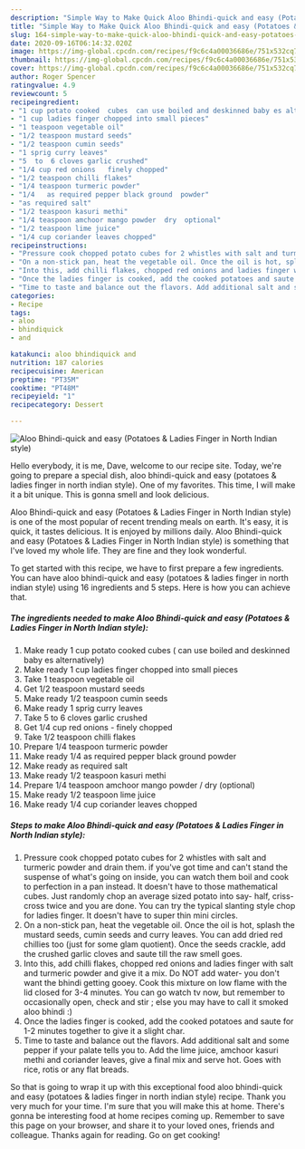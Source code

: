 ```yaml
---
description: "Simple Way to Make Quick Aloo Bhindi-quick and easy (Potatoes &amp;amp; Ladies Finger in North Indian style)"
title: "Simple Way to Make Quick Aloo Bhindi-quick and easy (Potatoes &amp;amp; Ladies Finger in North Indian style)"
slug: 164-simple-way-to-make-quick-aloo-bhindi-quick-and-easy-potatoes-and-amp-ladies-finger-in-north-indian-style
date: 2020-09-16T06:14:32.020Z
image: https://img-global.cpcdn.com/recipes/f9c6c4a00036686e/751x532cq70/aloo-bhindi-quick-and-easy-potatoes-ladies-finger-in-north-indian-style-recipe-main-photo.jpg
thumbnail: https://img-global.cpcdn.com/recipes/f9c6c4a00036686e/751x532cq70/aloo-bhindi-quick-and-easy-potatoes-ladies-finger-in-north-indian-style-recipe-main-photo.jpg
cover: https://img-global.cpcdn.com/recipes/f9c6c4a00036686e/751x532cq70/aloo-bhindi-quick-and-easy-potatoes-ladies-finger-in-north-indian-style-recipe-main-photo.jpg
author: Roger Spencer
ratingvalue: 4.9
reviewcount: 5
recipeingredient:
- "1 cup potato cooked  cubes  can use boiled and deskinned baby es alternatively"
- "1 cup ladies finger chopped into small pieces"
- "1 teaspoon vegetable oil"
- "1/2 teaspoon mustard seeds"
- "1/2 teaspoon cumin seeds"
- "1 sprig curry leaves"
- "5  to  6 cloves garlic crushed"
- "1/4 cup red onions   finely chopped"
- "1/2 teaspoon chilli flakes"
- "1/4 teaspoon turmeric powder"
- "1/4   as required pepper black ground  powder"
- "as required salt"
- "1/2 teaspoon kasuri methi"
- "1/4 teaspoon amchoor mango powder  dry  optional"
- "1/2 teaspoon lime juice"
- "1/4 cup coriander leaves chopped"
recipeinstructions:
- "Pressure cook chopped potato cubes for 2 whistles with salt and turmeric powder and drain them. if you&#39;ve got time and can&#39;t stand the suspense of what&#39;s going on inside, you can watch them boil and cook to perfection in a pan instead. It doesn&#39;t have to those mathematical cubes. Just randomly chop an average sized potato into say- half, criss-cross twice and you are done. You can try the typical slanting style chop for ladies finger. It doesn&#39;t have to super thin mini circles."
- "On a non-stick pan, heat the vegetable oil. Once the oil is hot, splash the mustard seeds, cumin seeds and curry leaves. You can add dried red chillies too (just for some glam quotient). Once the seeds crackle, add the crushed garlic cloves and saute till the raw smell goes."
- "Into this, add chilli flakes, chopped red onions and ladies finger with salt and turmeric powder and give it a mix. Do NOT add water- you don&#39;t want the bhindi getting gooey. Cook this mixture on low flame with the lid closed for 3-4 minutes. You can go watch tv now, but remember to occasionally open, check and stir ; else you may have to call it smoked aloo bhindi :)"
- "Once the ladies finger is cooked, add the cooked potatoes and saute for 1-2 minutes together to give it a slight char."
- "Time to taste and balance out the flavors. Add additional salt and some pepper if your palate tells you to. Add the lime juice, amchoor kasuri methi and coriander leaves, give a final mix and serve hot. Goes with rice, rotis or any flat breads."
categories:
- Recipe
tags:
- aloo
- bhindiquick
- and

katakunci: aloo bhindiquick and 
nutrition: 187 calories
recipecuisine: American
preptime: "PT35M"
cooktime: "PT48M"
recipeyield: "1"
recipecategory: Dessert

---
```



![Aloo Bhindi-quick and easy (Potatoes &amp; Ladies Finger in North Indian style)](https://img-global.cpcdn.com/recipes/f9c6c4a00036686e/751x532cq70/aloo-bhindi-quick-and-easy-potatoes-ladies-finger-in-north-indian-style-recipe-main-photo.jpg)

Hello everybody, it is me, Dave, welcome to our recipe site. Today, we're going to prepare a special dish, aloo bhindi-quick and easy (potatoes &amp; ladies finger in north indian style). One of my favorites. This time, I will make it a bit unique. This is gonna smell and look delicious.

Aloo Bhindi-quick and easy (Potatoes &amp; Ladies Finger in North Indian style) is one of the most popular of recent trending meals on earth. It's easy, it is quick, it tastes delicious. It is enjoyed by millions daily. Aloo Bhindi-quick and easy (Potatoes &amp; Ladies Finger in North Indian style) is something that I've loved my whole life. They are fine and they look wonderful.




To get started with this recipe, we have to first prepare a few ingredients. You can have aloo bhindi-quick and easy (potatoes &amp; ladies finger in north indian style) using 16 ingredients and 5 steps. Here is how you can achieve that.

<!--inarticleads1-->

##### The ingredients needed to make Aloo Bhindi-quick and easy (Potatoes &amp; Ladies Finger in North Indian style):

1. Make ready 1 cup potato cooked  cubes ( can use boiled and deskinned baby es alternatively)
1. Make ready 1 cup ladies finger chopped into small pieces
1. Take 1 teaspoon vegetable oil
1. Get 1/2 teaspoon mustard seeds
1. Make ready 1/2 teaspoon cumin seeds
1. Make ready 1 sprig curry leaves
1. Take 5  to  6 cloves garlic crushed
1. Get 1/4 cup red onions -  finely chopped
1. Take 1/2 teaspoon chilli flakes
1. Prepare 1/4 teaspoon turmeric powder
1. Make ready 1/4   as required pepper black ground  powder
1. Make ready as required salt
1. Make ready 1/2 teaspoon kasuri methi
1. Prepare 1/4 teaspoon amchoor mango powder / dry  (optional)
1. Make ready 1/2 teaspoon lime juice
1. Make ready 1/4 cup coriander leaves chopped




<!--inarticleads2-->

##### Steps to make Aloo Bhindi-quick and easy (Potatoes &amp; Ladies Finger in North Indian style):

1. Pressure cook chopped potato cubes for 2 whistles with salt and turmeric powder and drain them. if you&#39;ve got time and can&#39;t stand the suspense of what&#39;s going on inside, you can watch them boil and cook to perfection in a pan instead. It doesn&#39;t have to those mathematical cubes. Just randomly chop an average sized potato into say- half, criss-cross twice and you are done. You can try the typical slanting style chop for ladies finger. It doesn&#39;t have to super thin mini circles.
1. On a non-stick pan, heat the vegetable oil. Once the oil is hot, splash the mustard seeds, cumin seeds and curry leaves. You can add dried red chillies too (just for some glam quotient). Once the seeds crackle, add the crushed garlic cloves and saute till the raw smell goes.
1. Into this, add chilli flakes, chopped red onions and ladies finger with salt and turmeric powder and give it a mix. Do NOT add water- you don&#39;t want the bhindi getting gooey. Cook this mixture on low flame with the lid closed for 3-4 minutes. You can go watch tv now, but remember to occasionally open, check and stir ; else you may have to call it smoked aloo bhindi :)
1. Once the ladies finger is cooked, add the cooked potatoes and saute for 1-2 minutes together to give it a slight char.
1. Time to taste and balance out the flavors. Add additional salt and some pepper if your palate tells you to. Add the lime juice, amchoor kasuri methi and coriander leaves, give a final mix and serve hot. Goes with rice, rotis or any flat breads.




So that is going to wrap it up with this exceptional food aloo bhindi-quick and easy (potatoes &amp; ladies finger in north indian style) recipe. Thank you very much for your time. I'm sure that you will make this at home. There's gonna be interesting food at home recipes coming up. Remember to save this page on your browser, and share it to your loved ones, friends and colleague. Thanks again for reading. Go on get cooking!
